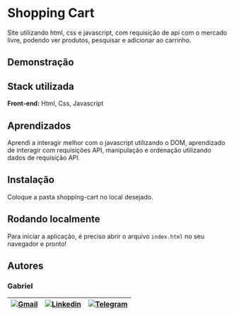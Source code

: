 
# Shopping Cart

Site utilizando html, css e javascript, com requisição de api com o mercado livre, podendo ver produtos, pesquisar e adicionar ao carrinho.
## Demonstração


## Stack utilizada

**Front-end:** Html, Css, Javascript


## Aprendizados

Aprendi a interagir melhor com o javascript utilizando o DOM, aprendizado de interagir com requisições API, manipulação e ordenação utilizando dados de requisição API.
## Instalação

Coloque a pasta shopping-cart no local desejado.

## Rodando localmente

Para iniciar a aplicação, é preciso abrir o arquivo `index.html` no seu navegador e pronto!


## Autores
### Gabriel

| [![Gmail](https://img.shields.io/badge/Gmail-D14836?style=for-the-badge&logo=gmail&logoColor=white)](mailto:gabrielpbenedicto@gmail.com) | [![Linkedin](https://img.shields.io/badge/LinkedIn-0077B5?style=for-the-badge&logo=linkedin&logoColor=white)](https://www.linkedin.com/in/gabrielbenedicto/) | [![Telegram](https://img.shields.io/badge/Telegram-2CA5E0?style=for-the-badge&logo=telegram&logoColor=white)](https://t.me/gabrielbenedicto) |
| ------|-------|-----|